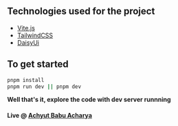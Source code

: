 ## Technologies used for the project
- [Vite.js](https://vitejs.dev/guide/)
- [TailwindCSS](https://tailwindcss.com/docs/guides/vite)
- [DaisyUi](https://daisyui.com/)

## To get started
```bash
pnpm install
pnpm run dev || pnpm dev
```

__Well that's it, explore the code with dev server runnning__

#### Live @ [Achyut Babu Acharya](achyut-acharya.netlify.app/)